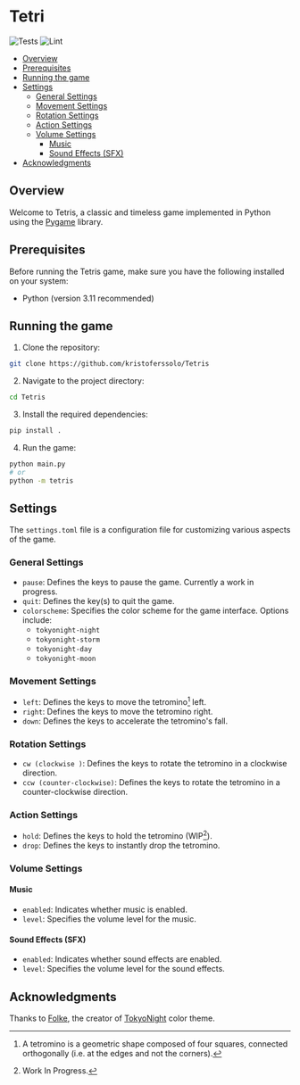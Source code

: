 # Tetri
![Tests](https://github.com/kristoferssolo/Tetris/actions/workflows/tests.yml/badge.svg) ![Lint](https://github.com/kristoferssolo/Tetris/actions/workflows/lint.yml/badge.svg)

<!-- toc -->

- [Overview](#overview)
- [Prerequisites](#prerequisites)
- [Running the game](#running-the-game)
- [Settings](#settings)
  * [General Settings](#general-settings)
  * [Movement Settings](#movement-settings)
  * [Rotation Settings](#rotation-settings)
  * [Action Settings](#action-settings)
  * [Volume Settings](#volume-settings)
    + [Music](#music)
    + [Sound Effects (SFX)](#sound-effects-sfx)
- [Acknowledgments](#acknowledgments)

<!-- tocstop -->

## Overview

Welcome to Tetris, a classic and timeless game implemented in Python using the [Pygame](https://www.pygame.org/) library.

## Prerequisites
Before running the Tetris game, make sure you have the following installed on your system:
- Python (version 3.11 recommended)

## Running the game

1. Clone the repository:
```bash
git clone https://github.com/kristoferssolo/Tetris
```

2. Navigate to the project directory:
```bash
cd Tetris
```

3. Install the required dependencies:
```bash
pip install .
```

4. Run the game:
```bash
python main.py
# or
python -m tetris
```

## Settings
The `settings.toml` file is a configuration file for customizing various aspects of the game.

### General Settings
- `pause`: Defines the keys to pause the game. Currently a work in progress.
- `quit`: Defines the key(s) to quit the game.
- `colorscheme`: Specifies the color scheme for the game interface. Options include:
  - `tokyonight-night`
  - `tokyonight-storm`
  - `tokyonight-day`
  - `tokyonight-moon`

### Movement Settings
- `left`: Defines the keys to move the tetromino[^tetromino] left.
- `right`: Defines the keys to move the tetromino right.
- `down`: Defines the keys to accelerate the tetromino's fall.

### Rotation Settings
- `cw (clockwise )`: Defines the keys to rotate the tetromino in a clockwise direction.
- `ccw (counter-clockwise)`: Defines the keys to rotate the tetromino in a counter-clockwise direction.

### Action Settings
- `hold`: Defines the keys to hold the tetromino (WIP[^WIP]).
- `drop`: Defines the keys to instantly drop the tetromino.

### Volume Settings
#### Music
- `enabled`: Indicates whether music is enabled.
- `level`: Specifies the volume level for the music.

#### Sound Effects (SFX)
- `enabled`: Indicates whether sound effects are enabled.
- `level`: Specifies the volume level for the sound effects.


## Acknowledgments
Thanks to [Folke](https://github.com/folke), the creator of [TokyoNight](https://github.com/folke/tokyonight.nvim) color theme.

[^WIP]: Work In Progress.
[^tetromino]: A tetromino is a geometric shape composed of four squares, connected orthogonally (i.e. at the edges and not the corners).
